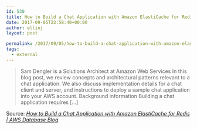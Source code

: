 ```yaml
---
id: 530
title: How to Build a Chat Application with Amazon ElastiCache for Redis | AWS Database Blog
date: 2017-09-05T22:58:40+00:00
author: ellinj
layout: post

permalink: /2017/09/05/how-to-build-a-chat-application-with-amazon-elasticache-for-redis-aws-database-blog/
tags:
  - external
---
```

> Sam Dengler is a Solutions Architect at Amazon Web Services In this blog post, we review concepts and architectural patterns relevant to a chat application. We also discuss implementation details for a chat client and server, and instructions to deploy a sample chat application into your AWS account. Background information Building a chat application requires […]

Source: _[How to Build a Chat Application with Amazon ElastiCache for Redis | AWS Database Blog](https://aws.amazon.com/blogs/database/how-to-build-a-chat-application-with-amazon-elasticache-for-redis/)_